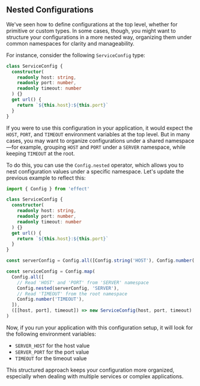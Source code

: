 ## Nested Configurations

We've seen how to define configurations at the top level, whether for primitive or custom types. In some cases, though, you might want to structure your configurations in a more nested way, organizing them under common namespaces for clarity and manageability.

For instance, consider the following `ServiceConfig` type:

```ts twoslash
class ServiceConfig {
  constructor(
    readonly host: string,
    readonly port: number,
    readonly timeout: number
  ) {}
  get url() {
    return `${this.host}:${this.port}`
  }
}
```

If you were to use this configuration in your application, it would expect the `HOST`, `PORT`, and `TIMEOUT` environment variables at the top level. But in many cases, you may want to organize configurations under a shared namespace—for example, grouping `HOST` and `PORT` under a `SERVER` namespace, while keeping `TIMEOUT` at the root.

To do this, you can use the `Config.nested` operator, which allows you to nest configuration values under a specific namespace. Let's update the previous example to reflect this:

```ts twoslash
import { Config } from 'effect'

class ServiceConfig {
  constructor(
    readonly host: string,
    readonly port: number,
    readonly timeout: number
  ) {}
  get url() {
    return `${this.host}:${this.port}`
  }
}

const serverConfig = Config.all([Config.string('HOST'), Config.number('PORT')])

const serviceConfig = Config.map(
  Config.all([
    // Read 'HOST' and 'PORT' from 'SERVER' namespace
    Config.nested(serverConfig, 'SERVER'),
    // Read 'TIMEOUT' from the root namespace
    Config.number('TIMEOUT'),
  ]),
  ([[host, port], timeout]) => new ServiceConfig(host, port, timeout)
)
```

Now, if you run your application with this configuration setup, it will look for the following environment variables:

- `SERVER_HOST` for the host value
- `SERVER_PORT` for the port value
- `TIMEOUT` for the timeout value

This structured approach keeps your configuration more organized, especially when dealing with multiple services or complex applications.
